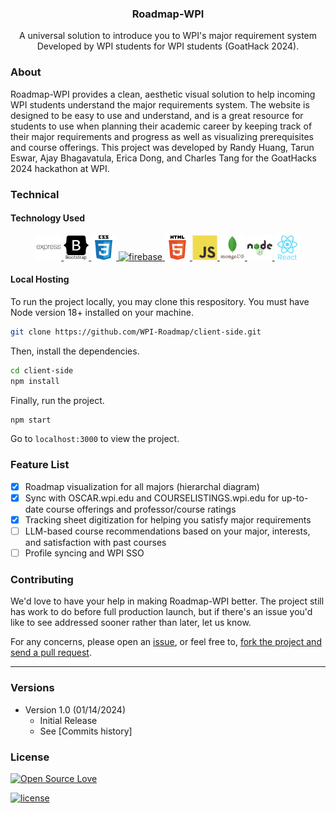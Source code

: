 <p align="center">
  <h3 align="center">Roadmap-WPI</h3>

  <p align="center">
    A universal solution to introduce you to WPI's major requirement system <br> Developed by WPI students for WPI students (GoatHack 2024).
    <br>
    </p>
</p>

### About

Roadmap-WPI provides a clean, aesthetic visual solution to help incoming WPI students understand the major requirements system. The website is designed to be easy to use and understand, and is a great resource for students to use when planning their academic career by keeping track of their major requirements and progress as well as visualizing prerequisites and course offerings. This project was developed by Randy Huang, Tarun Eswar, Ajay Bhagavatula, Erica Dong, and Charles Tang for the GoatHacks 2024 hackathon at WPI.

### Technical
#### Technology Used
<div align="center">
<p align="center"> <a href="https://expressjs.com" target="_blank" rel="noreferrer"> <img src="https://raw.githubusercontent.com/devicons/devicon/master/icons/express/express-original-wordmark.svg" alt="express" width="40" height="40"/> </a><a href="https://getbootstrap.com" target="_blank" rel="noreferrer"> <img src="https://raw.githubusercontent.com/devicons/devicon/master/icons/bootstrap/bootstrap-plain-wordmark.svg" alt="bootstrap" width="40" height="40"/> </a> <a href="https://www.w3schools.com/css/" target="_blank" rel="noreferrer"> <img src="https://raw.githubusercontent.com/devicons/devicon/master/icons/css3/css3-original-wordmark.svg" alt="css3" width="40" height="40"/> </a>  <a href="https://firebase.google.com/" target="_blank" rel="noreferrer"> <img src="https://www.vectorlogo.zone/logos/firebase/firebase-icon.svg" alt="firebase" width="40" height="40"/> </a> <a href="https://www.w3.org/html/" target="_blank" rel="noreferrer"> <img src="https://raw.githubusercontent.com/devicons/devicon/master/icons/html5/html5-original-wordmark.svg" alt="html5" width="40" height="40"/> </a>  <a href="https://developer.mozilla.org/en-US/docs/Web/JavaScript" target="_blank" rel="noreferrer"> <img src="https://raw.githubusercontent.com/devicons/devicon/master/icons/javascript/javascript-original.svg" alt="javascript" width="40" height="40"/> </a> <a href="https://www.mongodb.com/" target="_blank" rel="noreferrer"> <img src="https://raw.githubusercontent.com/devicons/devicon/master/icons/mongodb/mongodb-original-wordmark.svg" alt="mongodb" width="40" height="40"/> </a> <a href="https://nodejs.org" target="_blank" rel="noreferrer"> <img src="https://raw.githubusercontent.com/devicons/devicon/master/icons/nodejs/nodejs-original-wordmark.svg" alt="nodejs" width="40" height="40"/> </a> <a href="https://reactjs.org/" target="_blank" rel="noreferrer"> <img src="https://raw.githubusercontent.com/devicons/devicon/master/icons/react/react-original-wordmark.svg" alt="react" width="40" height="40"/> </a> </p>

</div>

#### Local Hosting

To run the project locally, you may clone this respository. You must have Node version 18+ installed on your machine.

```bash
git clone https://github.com/WPI-Roadmap/client-side.git
```

Then, install the dependencies.

```bash
cd client-side
npm install
```

Finally, run the project.

```bash
npm start
```

Go to `localhost:3000` to view the project.

### Feature List

- [x] Roadmap visualization for all majors (hierarchal diagram)
- [x] Sync with OSCAR.wpi.edu and COURSELISTINGS.wpi.edu for up-to-date course offerings and professor/course ratings
- [x] Tracking sheet digitization for helping you satisfy major requirements
- [ ] LLM-based course recommendations based on your major, interests, and satisfaction with past courses
- [ ] Profile syncing and WPI SSO

### Contributing

We'd love to have your help in making Roadmap-WPI better. The project still has work to do before full production launch, but if there's an issue you'd like to see addressed sooner rather than later, let us know. 

For any concerns, please open an [issue](https://github.com/WPI-Roadmap/client-side/issues), or feel free to, [fork the project and send a pull request](https://github.com/WPI-Roadmap/client-side/pulls). 

<hr>



### Versions
* Version 1.0 (01/14/2024)
    * Initial Release
    * See [Commits history]

### License


[![Open Source Love](https://badges.frapsoft.com/os/v2/open-source-200x33.png?v=103)](#)  


[![license](https://img.shields.io/github/license/mashape/apistatus.svg?style=for-the-badge)](https://github.com/tamzi/ReadMe-MasterTemplates/blob/master/LICENSE)
